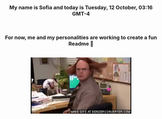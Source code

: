 


<div align="center">
<h3 >My name is Sofia and today is Tuesday, 12 October, 03:16 GMT-4</h3><br>
<h3 >For now, me and my personalities are working to create a fun Readme 👋
</h3><br>
<img src='img/dwight.gif' alt='working...'/>
</div>

